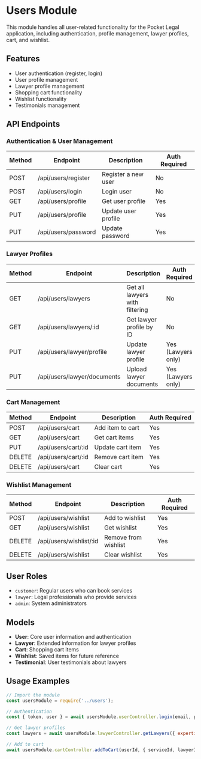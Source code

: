 # Users Module

This module handles all user-related functionality for the Pocket Legal application, including authentication, profile management, lawyer profiles, cart, and wishlist.

## Features

- User authentication (register, login)
- User profile management
- Lawyer profile management
- Shopping cart functionality
- Wishlist functionality
- Testimonials management

## API Endpoints

### Authentication & User Management

| Method | Endpoint | Description | Auth Required |
|--------|----------|-------------|--------------|
| POST | /api/users/register | Register a new user | No |
| POST | /api/users/login | Login user | No |
| GET | /api/users/profile | Get user profile | Yes |
| PUT | /api/users/profile | Update user profile | Yes |
| PUT | /api/users/password | Update password | Yes |

### Lawyer Profiles

| Method | Endpoint | Description | Auth Required |
|--------|----------|-------------|--------------|
| GET | /api/users/lawyers | Get all lawyers with filtering | No |
| GET | /api/users/lawyers/:id | Get lawyer profile by ID | No |
| PUT | /api/users/lawyer/profile | Update lawyer profile | Yes (Lawyers only) |
| PUT | /api/users/lawyer/documents | Upload lawyer documents | Yes (Lawyers only) |

### Cart Management

| Method | Endpoint | Description | Auth Required |
|--------|----------|-------------|--------------|
| POST | /api/users/cart | Add item to cart | Yes |
| GET | /api/users/cart | Get cart items | Yes |
| PUT | /api/users/cart/:id | Update cart item | Yes |
| DELETE | /api/users/cart/:id | Remove cart item | Yes |
| DELETE | /api/users/cart | Clear cart | Yes |

### Wishlist Management

| Method | Endpoint | Description | Auth Required |
|--------|----------|-------------|--------------|
| POST | /api/users/wishlist | Add to wishlist | Yes |
| GET | /api/users/wishlist | Get wishlist | Yes |
| DELETE | /api/users/wishlist/:id | Remove from wishlist | Yes |
| DELETE | /api/users/wishlist | Clear wishlist | Yes |

## User Roles

- `customer`: Regular users who can book services
- `lawyer`: Legal professionals who provide services
- `admin`: System administrators

## Models

- **User**: Core user information and authentication
- **Lawyer**: Extended information for lawyer profiles
- **Cart**: Shopping cart items
- **Wishlist**: Saved items for future reference
- **Testimonial**: User testimonials about lawyers

## Usage Examples

```javascript
// Import the module
const usersModule = require('../users');

// Authentication
const { token, user } = await usersModule.userController.login(email, password);

// Get lawyer profiles
const lawyers = await usersModule.lawyerController.getLawyers({ expertise: 'Family Law' });

// Add to cart
await usersModule.cartController.addToCart(userId, { serviceId, lawyerId, quantity });
``` 